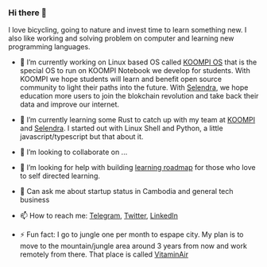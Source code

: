 ### Hi there 👋

<!--
**rithythul/rithythul** is a ✨ _special_ ✨ repository because its `README.md` (this file) appears on your GitHub profile.
-->

I love bicycling, going to nature and invest time to learn something new. I also like working and solving problem on computer and learning new programming languages. 

- 🔭 I’m currently working on Linux based OS called [KOOMPI OS](https://koompi.org) that is the special OS to run on KOOMPI Notebook we develop for students. With KOOMPI we hope students will learn and benefit open source community to light their paths into the future. With [Selendra](https://selendra.org), we hope education more users to join the blokchain revolution and take back their data and improve our internet.

- 🌱 I’m currently learning some Rust to catch up with my team at [KOOMPI](https://koompi.com) and [Selendra](https://selendra.org). I started out with Linux Shell and Python, a little javascript/typescript but that about it.

- 👯 I’m looking to collaborate on ...
- 🤔 I’m looking for help with building [learning roadmap](https://github.com/koompi/learning-roadmap) for those who love to self directed learning.
- 💬 Can ask me about startup status in Cambodia and general tech business 
- 📫 How to reach me: [Telegram](https://t.me/rithythul), [Twitter](https://twiter.com/rithythul), [LinkedIn](https://linkedin.com/in/rithythul)
- ⚡ Fun fact: I go to jungle one per month to espape city. My plan is to move to the mountain/jungle area around 3 years from now and work remotely from there. That place is called [VitaminAir](https://vitaminair.org)

